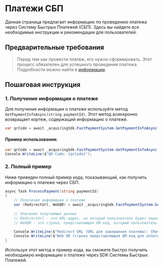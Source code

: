 # Платежи СБП

Данная страница предлагает информацию по проведению платежа через Систему Быстрых Платежей (СБП). Здесь вы найдете все
необходимые инструкции и рекомендации для пользователей.

## Предварительные требования

> Перед тем как провести платеж, его нужно сформировать. Этот процесс обязателен для успешного проведения платежа.
> Подробности можно найти в [информации](tbank-payments-form.md#tbank-payment-init).

## Пошаговая инструкция

### 1. Получение информации о платеже

Для получения информации о платеже используйте метод `GetPaymentInfoAsync(string paymentId)`. Этот метод асинхронно
возвращает кортеж, содержащий информацию о платеже.

```C#
var qrCode = await _acquiringSdk.FastPaymentSystem.GetPaymentInfoAsync(paymentId);
```

#### Пример использования:

```C#
var qrCode = await _acquiringSdk.FastPaymentSystem.GetPaymentInfoAsync(paymentId);
Console.WriteLine($"QR Code: {qrCode}");
```

### 2. Полный пример

Ниже приведен полный пример кода, показывающий, как получить информацию о платеже через СБП.

```C#
async Task ProcessPayment(string paymentId)
{
    // Получение информации о платеже
    var (RedirectUrl, WebQR) = await _acquiringSdk.FastPaymentSystem.GetPaymentInfoAsync(paymentId);
    
    // Описание получаемых данных
    // RedirectUrl - это URL-адрес, на который пользователь будет перенаправлен для завершения платежа
    // WebQR - это строка, представляющая QR-код, который пользователь может использовать для оплаты

    Console.WriteLine($"Redirect URL (URL для завершения платежа): {RedirectUrl}");
    Console.WriteLine($"Web QR (строка представляющая QR-код для оплаты): {WebQR}");
}
```

Используя этот метод и пример кода, вы сможете быстро получить необходимую информацию о платеже через SDK Системы
Быстрых Платежей.


